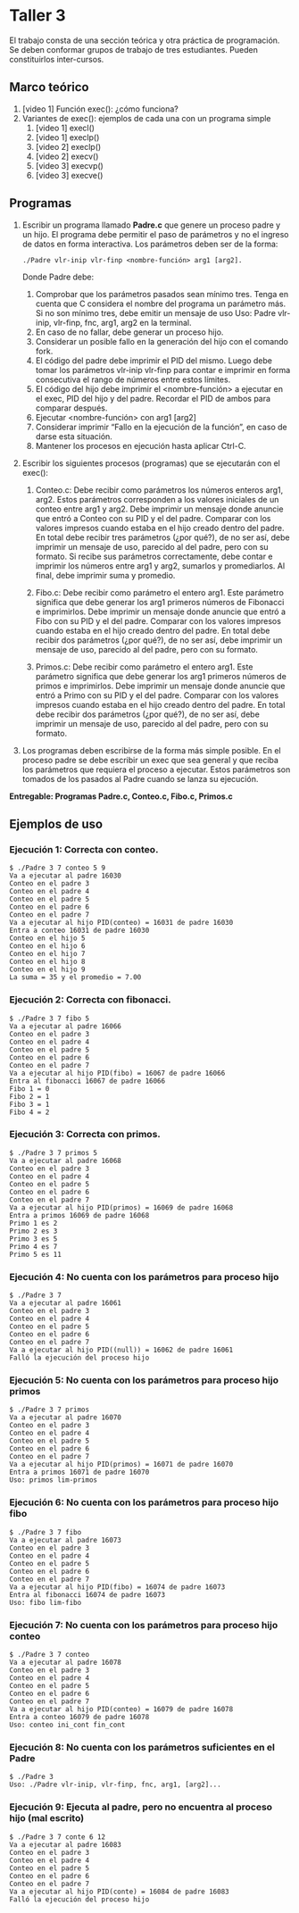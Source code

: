 # Taller 3 

El trabajo consta de una sección teórica y otra práctica de programación. Se deben conformar grupos de trabajo de tres estudiantes. Pueden constituirlos inter-cursos.

## Marco teórico 

1. [video 1] Función exec(): ¿cómo funciona?
2. Variantes de exec(): ejemplos de cada una con un programa simple 
    1. [video 1] execl()
    2. [video 1] execlp()
    3. [video 2] execlp()
    4. [video 2] execv()
    5. [video 3] execvp()
    6. [video 3] execve()

## Programas 

1. Escribir un programa llamado **Padre.c** que genere un proceso padre y un hijo. El programa debe permitir el paso de parámetros y no el ingreso de datos en forma interactiva. Los  parámetros deben ser de la forma:

    ~~~
    ./Padre vlr-inip vlr-finp <nombre-función> arg1 [arg2].
    ~~~

    Donde Padre debe:

    1. Comprobar que los parámetros pasados sean mínimo tres. Tenga en cuenta que C considera el nombre del programa un parámetro más. Si no son mínimo tres, debe emitir un mensaje de uso Uso: Padre vlr-inip, vlr-finp, fnc, arg1, arg2 en la terminal.
    2. En caso de no fallar, debe generar un proceso hijo.
    3. Considerar un posible fallo en la generación del hijo 
    con el comando fork.
    4. El código del padre debe imprimir el PID del mismo. Luego debe tomar los parámetros 
    vlr-inip vlr-finp para contar e imprimir en forma consecutiva el rango de números entre 
    estos límites.
    5. El código del hijo debe imprimir el <nombre-función> a ejecutar en el exec, PID del hijo y 
    del padre. Recordar el PID de ambos para comparar después.
    6. Ejecutar <nombre-función> con arg1 [arg2]
    7. Considerar imprimir “Fallo en la ejecución de la función”, en caso de darse esta situación.
    8. Mantener los procesos en ejecución hasta aplicar Ctrl-C.

2. Escribir los siguientes procesos (programas) que se ejecutarán con el exec():
    1. Conteo.c: Debe recibir como parámetros los números enteros arg1, arg2. Estos parámetros corresponden a los valores iniciales de un conteo entre arg1 y arg2. Debe imprimir un mensaje donde anuncie que entró a Conteo con su PID y el del padre. Comparar con los valores impresos cuando estaba en el hijo creado dentro del padre. En total debe recibir tres parámetros (¿por qué?), de no ser así, debe imprimir un mensaje de uso, parecido al del padre, pero con su formato. Si recibe sus parámetros correctamente, debe contar e imprimir los números entre arg1 y arg2, sumarlos y promediarlos. Al final, debe imprimir suma y promedio.

    2. Fibo.c: Debe recibir como parámetro el entero arg1. Este parámetro significa que debe generar los arg1 primeros números de Fibonacci e imprimirlos. Debe imprimir un mensaje donde anuncie que entró a Fibo con su PID y el del padre. Comparar con los valores impresos cuando estaba en el hijo creado dentro del padre. En total debe recibir dos parámetros (¿por qué?), de no ser así, debe imprimir un mensaje 
    de uso, parecido al del padre, pero con su formato.

    3. Primos.c: Debe recibir como parámetro el entero arg1. Este parámetro significa que debe generar los arg1 primeros números de primos e imprimirlos. Debe imprimir un mensaje donde anuncie que entró a Primo con su PID y el del padre. Comparar con los valores impresos cuando estaba en el hijo creado dentro del padre. En total debe recibir dos parámetros (¿por qué?), de no ser así, debe imprimir un mensaje 
    de uso, parecido al del padre, pero con su formato.

3. Los programas deben escribirse de la forma más simple posible. En el proceso padre se debe escribir un exec que sea general y que reciba los parámetros que requiera el proceso a ejecutar. Estos parámetros son tomados de los pasados al Padre cuando se lanza su ejecución.

**Entregable: Programas Padre.c, Conteo.c, Fibo.c, Primos.c**

## Ejemplos de uso

### Ejecución 1: Correcta con conteo.

~~~
$ ./Padre 3 7 conteo 5 9
Va a ejecutar al padre 16030
Conteo en el padre 3
Conteo en el padre 4
Conteo en el padre 5
Conteo en el padre 6
Conteo en el padre 7
Va a ejecutar al hijo PID(conteo) = 16031 de padre 16030
Entra a conteo 16031 de padre 16030
Conteo en el hijo 5
Conteo en el hijo 6
Conteo en el hijo 7
Conteo en el hijo 8
Conteo en el hijo 9
La suma = 35 y el promedio = 7.00
~~~

### Ejecución 2: Correcta con fibonacci.
~~~
$ ./Padre 3 7 fibo 5
Va a ejecutar al padre 16066
Conteo en el padre 3
Conteo en el padre 4
Conteo en el padre 5
Conteo en el padre 6
Conteo en el padre 7
Va a ejecutar al hijo PID(fibo) = 16067 de padre 16066
Entra al fibonacci 16067 de padre 16066
Fibo 1 = 0
Fibo 2 = 1
Fibo 3 = 1
Fibo 4 = 2
~~~

### Ejecución 3: Correcta con primos.
~~~
$ ./Padre 3 7 primos 5
Va a ejecutar al padre 16068
Conteo en el padre 3
Conteo en el padre 4
Conteo en el padre 5
Conteo en el padre 6
Conteo en el padre 7
Va a ejecutar al hijo PID(primos) = 16069 de padre 16068
Entra a primos 16069 de padre 16068
Primo 1 es 2
Primo 2 es 3
Primo 3 es 5
Primo 4 es 7
Primo 5 es 11
~~~

### Ejecución 4: No cuenta con los parámetros para proceso hijo
~~~
$ ./Padre 3 7
Va a ejecutar al padre 16061
Conteo en el padre 3
Conteo en el padre 4
Conteo en el padre 5
Conteo en el padre 6
Conteo en el padre 7
Va a ejecutar al hijo PID((null)) = 16062 de padre 16061
Falló la ejecución del proceso hijo
~~~

### Ejecución 5: No cuenta con los parámetros para proceso hijo primos
~~~
$ ./Padre 3 7 primos 
Va a ejecutar al padre 16070
Conteo en el padre 3
Conteo en el padre 4
Conteo en el padre 5
Conteo en el padre 6
Conteo en el padre 7
Va a ejecutar al hijo PID(primos) = 16071 de padre 16070
Entra a primos 16071 de padre 16070
Uso: primos lim-primos
~~~

### Ejecución 6: No cuenta con los parámetros para proceso hijo fibo
~~~
$ ./Padre 3 7 fibo
Va a ejecutar al padre 16073
Conteo en el padre 3
Conteo en el padre 4
Conteo en el padre 5
Conteo en el padre 6
Conteo en el padre 7
Va a ejecutar al hijo PID(fibo) = 16074 de padre 16073
Entra al fibonacci 16074 de padre 16073
Uso: fibo lim-fibo
~~~
### Ejecución 7: No cuenta con los parámetros para proceso hijo conteo
~~~
$ ./Padre 3 7 conteo
Va a ejecutar al padre 16078
Conteo en el padre 3
Conteo en el padre 4
Conteo en el padre 5
Conteo en el padre 6
Conteo en el padre 7
Va a ejecutar al hijo PID(conteo) = 16079 de padre 16078
Entra a conteo 16079 de padre 16078
Uso: conteo ini_cont fin_cont
~~~
### Ejecución 8: No cuenta con los parámetros suficientes en el Padre
~~~
$ ./Padre 3 
Uso: ./Padre vlr-inip, vlr-finp, fnc, arg1, [arg2]...
~~~

### Ejecución 9: Ejecuta al padre, pero no encuentra al proceso hijo (mal escrito)
~~~
$ ./Padre 3 7 conte 6 12
Va a ejecutar al padre 16083
Conteo en el padre 3
Conteo en el padre 4
Conteo en el padre 5
Conteo en el padre 6
Conteo en el padre 7
Va a ejecutar al hijo PID(conte) = 16084 de padre 16083
Falló la ejecución del proceso hijo
~~~
